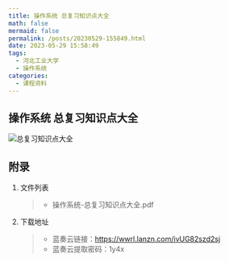 ```yaml
---
title: 操作系统 总复习知识点大全
math: false
mermaid: false
permalink: /posts/20230529-155849.html
date: 2023-05-29 15:58:49
tags:
  - 河北工业大学
  - 操作系统
categories:
  - 课程资料
---
```

## 操作系统 总复习知识点大全
<!-- more -->

![总复习知识点大全](https://s21.ax1x.com/2025/04/08/pEgVMdS.png)

## 附录
1. 文件列表
    > * 操作系统-总复习知识点大全.pdf

2. 下载地址
    > * 蓝奏云链接：https://wwrl.lanzn.com/ivUG82szd2sj  
    > * 蓝奏云提取密码：1y4x  